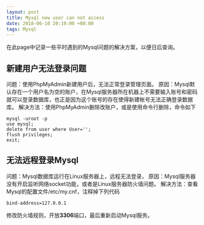```yaml
---
layout: post
title: Mysql new user can not access
date: 2018-06-10 20:19:00 +08:00
tags: Mysql
---
```


在此page中记录一些平时遇到的Mysql问题的解决方案，以便日后查询。

## 新建用户无法登录问题
问题：使用PhpMyAdmin新建用户后，无法正常登录管理页面。
原因：Mysql默认存在一个用户名为空的账户，在Mysql服务器所在机器上不需要输入账号和密码就可以登录数据库，也正是因为这个账号的存在使得新建帐号无法正确登录数据库。
解决方法：使用PhpMyAdmin删除改账户，或是使用命令行删除，命令如下

    mysql -uroot -p
    use mysql;
    delete from user where User='';
    flush privileges;
    exit;

## 无法远程登录Mysql
问题：Mysql数据库运行在Linux服务器上，远程无法登录，
原因：Mysql服务器没有开启监听网络socket功能，或者是Linux服务器防火墙问题。
解决方法：查看Mysql的配置文件/etc/my.cnf，注释掉下列代码

    bind-address=127.0.0.1

修改防火墙规则，开放**3306**端口，最后重新启动Mysql服务。
